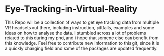 # Eye-Tracking-in-Virtual-Reality
This Repo will be a collection of ways to get eye tracking data from multiple VR headsets out there, including instruction, pittfalls, examples and some ideas on how to analyse the data. I stumbled across a lot of problems related to this during my phd, and I hope that somene else can benefit from this knowledge. Feel free to contribute new information to this git, since it is a quickly changing field and some of the packages are updated frequently.
